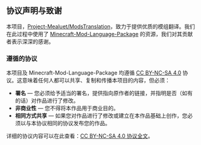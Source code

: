 ## 协议声明与致谢

本项目，[Project-Mealuet/ModsTranslation](https://github.com/Project-Mealuet/ModsTranslation)，致力于提供优质的模组翻译。我们在此过程中使用了 [Minecraft-Mod-Language-Package](https://github.com/CFPAOrg/Minecraft-Mod-Language-Package) 的资源，我们对其贡献者表示深深的感谢。

### 遵循的协议

本项目及 Minecraft-Mod-Language-Package 均遵循 [CC BY-NC-SA 4.0](https://creativecommons.org/licenses/by-nc-sa/4.0/) 协议。这意味着任何人都可以共享、复制和传播本项目的内容，但必须：

- **署名** — 您必须给予适当的署名，提供指向原作者的链接，并指明是否（如有的话）对作品进行了修改。
- **非商业性** — 您不得将本作品用于商业目的。
- **相同方式共享** — 如果您对作品进行了修改或建立在本作品基础上创作，您必须以与本协议相同的协议发布您的作品。

详细的协议内容可以在此查看：[CC BY-NC-SA 4.0 协议全文](https://github.com/Project-Mealuet/ModsTranslation/blob/main/LICENSE)。
